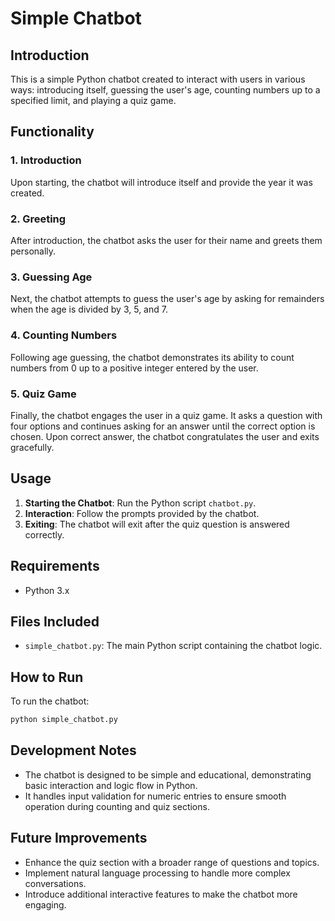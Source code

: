 # Simple Chatbot

## Introduction
This is a simple Python chatbot created to interact with users in various ways: introducing itself, guessing the user's age, counting numbers up to a specified limit, and playing a quiz game.

## Functionality

### 1. Introduction
Upon starting, the chatbot will introduce itself and provide the year it was created.

### 2. Greeting
After introduction, the chatbot asks the user for their name and greets them personally.

### 3. Guessing Age
Next, the chatbot attempts to guess the user's age by asking for remainders when the age is divided by 3, 5, and 7.

### 4. Counting Numbers
Following age guessing, the chatbot demonstrates its ability to count numbers from 0 up to a positive integer entered by the user.

### 5. Quiz Game
Finally, the chatbot engages the user in a quiz game. It asks a question with four options and continues asking for an answer until the correct option is chosen. Upon correct answer, the chatbot congratulates the user and exits gracefully.

## Usage
1. **Starting the Chatbot**: Run the Python script `chatbot.py`.
2. **Interaction**: Follow the prompts provided by the chatbot.
3. **Exiting**: The chatbot will exit after the quiz question is answered correctly.

## Requirements
- Python 3.x

## Files Included
- `simple_chatbot.py`: The main Python script containing the chatbot logic.

## How to Run
To run the chatbot:
```bash
python simple_chatbot.py
```

## Development Notes
- The chatbot is designed to be simple and educational, demonstrating basic interaction and logic flow in Python.
- It handles input validation for numeric entries to ensure smooth operation during counting and quiz sections.

## Future Improvements
- Enhance the quiz section with a broader range of questions and topics.
- Implement natural language processing to handle more complex conversations.
- Introduce additional interactive features to make the chatbot more engaging.
